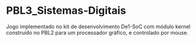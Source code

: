 # PBL3_Sistemas-Digitais
Jogo implementado no kit de desenvolvimento De1-SoC com módulo kernel construído no PBL2 para um processador gráfico, e controlado por mouse. 
